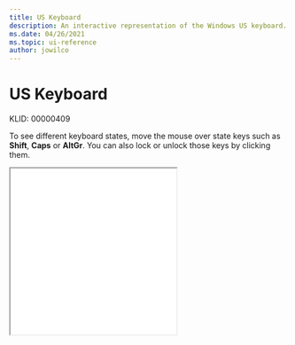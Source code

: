```yaml
---
title: US Keyboard
description: An interactive representation of the Windows US keyboard. To see different keyboard states, click or move the mouse over the state keys.
ms.date: 04/26/2021
ms.topic: ui-reference
author: jowilco
---
```


# US Keyboard

KLID: 00000409

To see different keyboard states, move the mouse over state keys such as **Shift**, **Caps** or **AltGr**. You can also lock or unlock those keys by clicking them.

<iframe src="kbdus_7.html" height="300"></iframe>

